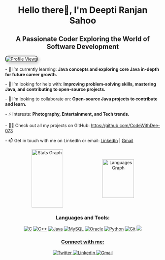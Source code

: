 <!-- Heading Section -->
<h1 align="center">Hello there👋, I'm Deepti Ranjan Sahoo</h1>
<h2 align="center">A Passionate Coder Exploring the World of Software Development</h2>

<!-- Profile Views -->
<p align="left">
  <a href="https://github.com/codewithdee-073">
    <img src="https://komarev.com/ghpvc/?username=codewithdee-073&label=Profile%20views&color=000000&style=flat" alt="Profile Views" style="border: 2px solid #444; border-radius: 10px; box-shadow: 4px 4px 10px rgba(0, 0, 0, 0.2);" />
  </a>
</p>

<!-- About Me Section -->
<p align="left">
- 🌱 I’m currently learning:  
  <strong>Java concepts and exploring core Java in-depth for future career growth.</strong>
</p>

<p align="left">
- 🤝 I’m looking for help with:  
  <strong>Improving problem-solving skills, mastering Java, and contributing to open-source projects.</strong>
</p>

<p align="left">
- 👯 I’m looking to collaborate on:  
  <strong>Open-source Java projects to contribute and learn.</strong>
</p>

<p align="left">
- ⚡ Interests:  
  <strong>Photography, Entertainment, and Tech trends.</strong>
</p>

<p align="left">
- 👨‍💻 Check out all my projects on GitHub:  
  <a href="https://github.com/CodeWithDee-073">https://github.com/CodeWithDee-073</a>
</p>

<p align="left">
- 📫 Get in touch with me on LinkedIn or email:  
  <a href="https://www.linkedin.com/in/deeptiranjansahoo/">LinkedIn</a> | <a href="mailto:deeranjansahoo2005@gmail.com">Gmail</a>
</p>

<!-- GitHub Stats Section -->
<div align="center">
  <img align="center" width="45%" src="https://github-readme-stats.vercel.app/api?username=codewithdee-073&hide_title=false&hide_rank=false&show_icons=true&include_all_commits=true&count_private=true&disable_animations=false&theme=radical&locale=en&hide_border=false" height="188" alt="Stats Graph" />
  <img align="center" width="45%" src="https://github-readme-stats.vercel.app/api/top-langs/?username=codewithdee-073&locale=en&hide_title=false&layout=compact&card_width=320&langs_count=5&theme=radical&hide_border=false" height="125" alt="Languages Graph" />
</div>

<!-- Top Skills Section -->
<h3 align="center">Languages and Tools:</h3>
<p align="center">
  <a href="#"><img src="https://img.shields.io/badge/C-%2300599C.svg?style=for-the-badge&logo=c&logoColor=white" alt="C" /></a>
  <a href="#"><img src="https://img.shields.io/badge/C++-%2300599C.svg?style=for-the-badge&logo=c%2B%2B&logoColor=white" alt="C++" /></a>
  <a href="#"><img src="https://img.shields.io/badge/Java-%23ED8B00.svg?style=for-the-badge&logo=openjdk&logoColor=white" alt="Java" /></a>
  <a href="#"><img src="https://img.shields.io/badge/mysql-4479A1.svg?style=for-the-badge&logo=mysql&logoColor=white" alt="MySQL" /></a>
  <a href="#"><img src="https://img.shields.io/badge/Oracle-F80000?style=for-the-badge&logo=oracle&logoColor=white" alt="Oracle" /></a>
  <a href="#"><img src="https://img.shields.io/badge/Python-3670A0?style=for-the-badge&logo=python&logoColor=ffdd54" alt="Python" /></a>
  <a href="#"><img src="https://img.shields.io/badge/Git-%23F05033.svg?style=for-the-badge&logo=git&logoColor=white" alt="Git" /></a>
  <a href="#"><img src="https://img.shields.io/badge/Visual%20Studio%20Code-0078d7.svg?style=for-the-badge&logo=visual-studio-code&logoColor=white"
</p>

<!-- Connect with Me Section -->
<h3 align="center">Connect with me:</h3>
<p align="center">
  <a href="https://twitter.com/dee_sahoo05" target="_blank">
    <img src="https://img.shields.io/badge/Twitter-%231DA1F2.svg?style=for-the-badge&logo=twitter&logoColor=white" alt="Twitter" />
  </a>
  <a href="https://linkedin.com/in/deeptiranjansahoo" target="_blank">
    <img src="https://img.shields.io/badge/LinkedIn-%230077B5.svg?style=for-the-badge&logo=linkedin&logoColor=white" alt="LinkedIn" />
  </a>
  <a href="mailto:deeranjansahoo2005@gmail.com" target="_blank">
    <img src="https://img.shields.io/badge/Gmail-D14836?style=for-the-badge&logo=gmail&logoColor=white" alt="Gmail" />
  </a>
</p>
